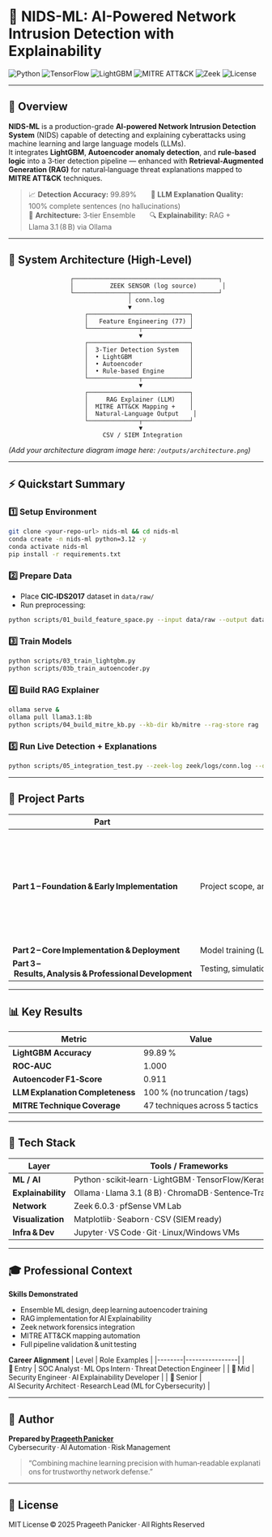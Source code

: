 # 🧠 NIDS-ML: AI-Powered Network Intrusion Detection with Explainability

![Python](https://img.shields.io/badge/Python-3.12-blue?logo=python)
![TensorFlow](https://img.shields.io/badge/TensorFlow-2.17-orange?logo=tensorflow)
![LightGBM](https://img.shields.io/badge/LightGBM-4.5-brightgreen?logo=lightgbm)
![MITRE ATT&CK](https://img.shields.io/badge/MITRE-ATT%26CK-critical?logo=mitre)
![Zeek](https://img.shields.io/badge/Zeek-6.0.3-lightgrey?logo=zeek)
![License](https://img.shields.io/badge/License-MIT-lightgrey)

---

## 🚀 Overview

**NIDS-ML** is a production-grade **AI-powered Network Intrusion Detection System** (NIDS) capable of detecting and explaining cyberattacks using machine learning and large language models (LLMs).  
It integrates **LightGBM**, **Autoencoder anomaly detection**, and **rule-based logic** into a 3‑tier detection pipeline — enhanced with **Retrieval-Augmented Generation (RAG)** for natural‑language threat explanations mapped to **MITRE ATT&CK** techniques.

> 📈 **Detection Accuracy:** 99.89%  🧠 **LLM Explanation Quality:** 100% complete sentences (no hallucinations)  
> 🧩 **Architecture:** 3‑tier Ensemble  🔍 **Explainability:** RAG + Llama 3.1 (8 B) via Ollama

---

## 🧱 System Architecture (High‑Level)

```
                 ┌────────────────────────────────────────┐
                 │          ZEEK SENSOR (log source)       │
                 └───────────────┬────────────────────────┘
                                 │ conn.log
                                 ▼
                     ┌────────────────────────────┐
                     │   Feature Engineering (77) │
                     └──────────────┬─────────────┘
                                    ▼
                     ┌────────────────────────────┐
                     │  3‑Tier Detection System   │
                     │  • LightGBM                │
                     │  • Autoencoder             │
                     │  • Rule‑based Engine       │
                     └──────────────┬─────────────┘
                                    ▼
                     ┌────────────────────────────┐
                     │     RAG Explainer (LLM)    │
                     │  MITRE ATT&CK Mapping +    │
                     │  Natural‑Language Output    │
                     └──────────────┬─────────────┘
                                    ▼
                          CSV / SIEM Integration
```

*(Add your architecture diagram image here: `/outputs/architecture.png`)*

---

## ⚡ Quickstart Summary

### 1️⃣ Setup Environment
```bash
git clone <your-repo-url> nids-ml && cd nids-ml
conda create -n nids-ml python=3.12 -y
conda activate nids-ml
pip install -r requirements.txt
```

### 2️⃣ Prepare Data
- Place **CIC‑IDS2017** dataset in `data/raw/`
- Run preprocessing:
```bash
python scripts/01_build_feature_space.py --input data/raw --output data/processed
```

### 3️⃣ Train Models
```bash
python scripts/03_train_lightgbm.py
python scripts/03b_train_autoencoder.py
```

### 4️⃣ Build RAG Explainer
```bash
ollama serve &
ollama pull llama3.1:8b
python scripts/04_build_mitre_kb.py --kb-dir kb/mitre --rag-store rag
```

### 5️⃣ Run Live Detection + Explanations
```bash
python scripts/05_integration_test.py --zeek-log zeek/logs/conn.log --out-csv outputs/detections_test.csv
```

---

## 📂 Project Parts

| Part | Description | Link |
|------|--------------|------|
| **Part 1 – Foundation & Early Implementation** | Project scope, architecture, and feature engineering | [Part 1 – Foundation & Early Implementation](NIDS-ML: AI-Powered Network Intrusion Detection with Explainability/Part 1 Foundation and Early Implementation.md)
| **Part 2 – Core Implementation & Deployment** | Model training (LightGBM + Autoencoder) and evaluation | [📄 Open Part 2](Formatted_Docs/PART_2_CORE_IMPLEMENTATION_and_DEPLOY.md) |
| **Part 3 – Results, Analysis & Professional Development** | Testing, simulation, explanation metrics & career takeaways | [📄 Open Part 3](Formatted_Docs/PART_3_RESULTS_ANALYSIS_and_PROFESSI.md) |

---

## 📊 Key Results

| Metric | Value |
|---------|-------|
| **LightGBM Accuracy** | 99.89 % |
| **ROC‑AUC** | 1.000  |
| **Autoencoder F1‑Score** | 0.911  |
| **LLM Explanation Completeness** | 100 % (no truncation / tags) |
| **MITRE Technique Coverage** | 47 techniques across 5 tactics |

---

## 🧩 Tech Stack

| Layer | Tools / Frameworks |
|-------|--------------------|
| **ML / AI** | Python · scikit‑learn · LightGBM · TensorFlow/Keras · SMOTE |
| **Explainability** | Ollama · Llama 3.1 (8 B) · ChromaDB · Sentence‑Transformers |
| **Network** | Zeek 6.0.3 · pfSense VM Lab |
| **Visualization** | Matplotlib · Seaborn · CSV (SIEM ready) |
| **Infra & Dev** | Jupyter · VS Code · Git · Linux/Windows VMs |

---

## 🎓 Professional Context

**Skills Demonstrated**
- Ensemble ML design, deep learning autoencoder training  
- RAG implementation for AI Explainability  
- Zeek network forensics integration  
- MITRE ATT&CK mapping automation  
- Full pipeline validation & unit testing  

**Career Alignment**
| Level | Role Examples |
|--------|----------------|
| 🎯 Entry | SOC Analyst · ML Ops Intern · Threat Detection Engineer |
| 🧠 Mid | Security Engineer · AI Explainability Developer |
| 🚀 Senior | AI Security Architect · Research Lead (ML for Cybersecurity) |

---

## 👤 Author

**Prepared by [Prageeth Panicker](https://www.linkedin.com/in/prageeth-panicker)**  
Cybersecurity · AI Automation · Risk Management  

> “Combining machine learning precision with human‑readable explanations for trustworthy network defense.”

---

## 📜 License

MIT License © 2025 Prageeth Panicker · All Rights Reserved
